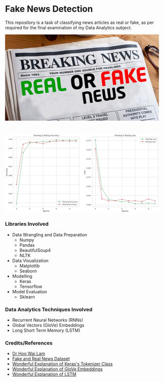 # Fake News Detection
This repository is a task of classifying news articles as real or fake, as per required for the final examination of my Data Analytics subject.

![Fake News](https://github.com/Hongyanlee0614/Fake-News-Detection/blob/main/image.png)
#
![SS](https://github.com/Hongyanlee0614/Fake-News-Detection/blob/main/SS.png)

### Libraries Involved
- Data Wrangling and Data Preparation
  - Numpy
  - Pandas
  - BeautifulSoup4
  - NLTK
- Data Visualization
  - Matplotlib
  - Seaborn
- Modelling
  - Keras
  - Tensorflow
- Model Evaluation
  - Sklearn

### Data Analytics Techniques Involved
- Recurrent Neural Networks (RNNs)
- Global Vectors (GloVe) Embeddings
- Long Short Term Memory (LSTM)

### Credits/References
- [Dr Hoo Wai Lam](https://umexpert.um.edu.my/wlhoo.html)
- [Fake and Real News Dataset](https://www.kaggle.com/clmentbisaillon/fake-and-real-news-dataset)
- [Wonderful Explanation of Keras's Tokenizer Class](https://medium.com/analytics-vidhya/understanding-nlp-keras-tokenizer-class-arguments-with-example-551c100f0cbd)
- [Wonderful Explanation of GloVe Embeddings](https://towardsdatascience.com/light-on-math-ml-intuitive-guide-to-understanding-glove-embeddings-b13b4f19c010)
- [Wonderful Explanation of LSTM](https://ahmetozlu93.medium.com/long-short-term-memory-lstm-networks-in-a-nutshell-363cd470ccac)
